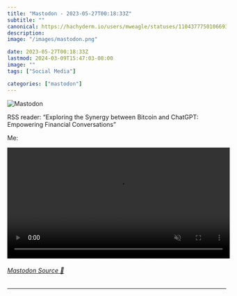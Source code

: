 ```yaml
---
title: "Mastodon - 2023-05-27T00:18:33Z"
subtitle: ""
canonical: https://hachyderm.io/users/mweagle/statuses/110437775010669353
description:
image: "/images/mastodon.png"

date: 2023-05-27T00:18:33Z
lastmod: 2024-03-09T15:47:03-08:00
image: ""
tags: ["Social Media"]

categories: ["mastodon"]
---
```

![Mastodon](/images/mastodon.png)

<p>RSS reader: “Exploring the Synergy between Bitcoin and ChatGPT: Empowering Financial Conversations”</p><p>Me:</p>

<video controls autoplay muted loop width="512"><source src="04197a863b1da2f1.mp4" type="video/mp4" /></video>

###### [Mastodon Source 🐘](https://hachyderm.io/@mweagle/110437775010669353)

___

